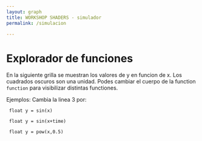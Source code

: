 ```yaml
---
layout: graph
title: WORKSHOP SHADERS - simulador
permalink: /simulacion

---
```

# Explorador de funciones 

En la siguiente grilla se muestran los valores de y en funcion de x. 
Los cuadrados oscuros son una unidad.
Podes cambiar el cuerpo de la function  `function` para visibilizar distintas functiones.

Ejemplos:
Cambia la linea 3 por: 
```
 float y = sin(x)
 
 float y = sin(x+time)
 
 float y = pow(x,0.5)
 ```
